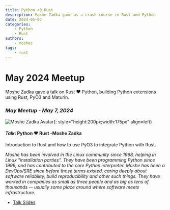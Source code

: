 ```yaml
---
title: Python <3 Rust
description: Moshe Zadka gave us a crash course in Rust and Python
date: 2024-05-07
categories:
    - Python
    - Rust
authors:
    - moshez
tags:
    - rust
---
```


# May 2024 Meetup

Moshe Zadka gave a talk on Rust ❤️ Python, building Python extensions using Rust, PyO3 and Maturin.

<!-- more -->

### _May Meetup - May 7, 2024_

![Moshe Zadka Avatar](https://github.com/moshez.png){: style="height:200px;width:175px" align=left}

#### _Talk_: Python ❤️ Rust -Moshe Zadka

Introduction to Rust and how to use PyO3 to integrate Python with Rust.

_Moshe has been involved in the Linux community since 1998, helping in Linux "installation parties". They have been programming Python since 1999, and has contributed to the core Python interpreter. Moshe has been a DevOps/SRE since before those terms existed, caring deeply about software reliability, build reproducibility and other such things. They have worked in companies as small as three people and as big as tens of thousands -- usually some place around where software meets infrastructure._

* [Talk Slides](https://github.com/dev-skill-up/python-loves-rust/blob/trunk/talk.pdf)